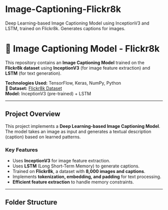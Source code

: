 # Image-Captioning-Flickr8k
Deep Learning-based Image Captioning Model using InceptionV3 and LSTM, trained on Flickr8k. Generates captions for images.



# 📸 Image Captioning Model - Flickr8k

This repository contains an **Image Captioning Model** trained on the **Flickr8k dataset** using **InceptionV3** (for image feature extraction) and **LSTM** (for text generation). 

 **Technologies Used:** TensorFlow, Keras, NumPy, Python  
📂 **Dataset:** [Flickr8k Dataset](https://www.kaggle.com/datasets/adityajn105/flickr8k)  
**Model:** InceptionV3 (pre-trained) + LSTM  

---

##  Project Overview

This project implements a **Deep Learning-based Image Captioning Model**. The model takes an image as input and generates a textual description (caption) based on learned patterns.

### **Key Features**
- Uses **InceptionV3** for image feature extraction.
- Uses **LSTM** (Long Short-Term Memory) to generate captions.
- Trained on **Flickr8k**, a dataset with **8,000 images and captions**.
- Implements **tokenization, embedding, and padding** for text processing.
- **Efficient feature extraction** to handle memory constraints.

---

##  Folder Structure
